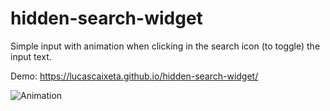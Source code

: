 # hidden-search-widget
Simple input with animation when clicking in the search icon (to toggle) the input text.

Demo: https://lucascaixeta.github.io/hidden-search-widget/

![Animation](https://user-images.githubusercontent.com/408965/201120111-47499e18-6677-46d6-bad7-bec9d282d8fc.gif)
